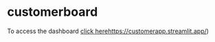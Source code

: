 # customerboard

To access the dashboard [click here](https://customerapp.streamlit.app/)https://customerapp.streamlit.app/)

